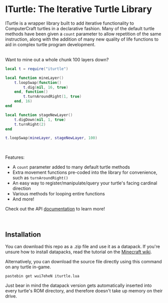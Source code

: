 # ITurtle: The Iterative Turtle Library

ITurtle is a wrapper library built to add iterative functionality to ComputerCraft turtles in a declarative fashion. Many of the default turtle methods have been given a `count` parameter to allow repetition of the same instruction, along with the addition of many new quality of life functions to aid in complex turtle program development.
<br>
<br>

Want to mine out a whole chunk 100 layers down?
```lua
local t = require("iturtle")

local function mineLayer()
    t.loopSwap(function()
        t.dig(nil, 16, true)
    end, function()
        t.turnAroundRight(1, true)
    end, 16)
end

local function stageNewLayer()
    t.digDown(nil, 1, true)
    t.turnRight(2)
end

t.loopSwap(mineLayer, stageNewLayer, 100)
```
<br>

Features:
* A `count` parameter added to many default turtle methods
* Extra movement functions pre-coded into the library for convenience, such as `turnAroundRight()`
* An easy way to register/manipulate/query your turtle's facing cardinal direction
* Various methods for looping entire functions
* And more!

Check out the API [documentation](https://github.com/w00tyd00d/iturtle-cc/wiki) to learn more!

<br>    

## Installation

You can download this repo as a .zip file and use it as a datapack. If you're unsure how to install datapacks, read the tutorial on the [Minecraft wiki](https://minecraft.fandom.com/wiki/Tutorials/Installing_a_data_pack).

Alternatively, you can download the source file directly using this command on any turtle in-game.
```
pastebin get wui7eheN iturtle.lua
```
Just bear in mind the datapack version gets automatically inserted into every turtle's ROM directory, and therefore doesn't take up memory on their drive.
